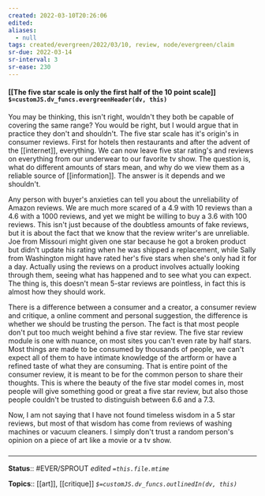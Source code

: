 ```yaml
---
created: 2022-03-10T20:26:06 
edited: 
aliases:
  - null
tags: created/evergreen/2022/03/10, review, node/evergreen/claim
sr-due: 2022-03-14
sr-interval: 3
sr-ease: 230
---
```


#### [[The five star scale is only the first half of the 10 point scale]] `$=customJS.dv_funcs.evergreenHeader(dv, this)`

You may be thinking, this isn't right, wouldn't they both be capable of covering the same range? You would be right, but I would argue that in practice they don't and shouldn't.
The five star scale has it's origin's in consumer reviews. First for hotels then restaurants and after the advent of the [[internet]], everything. 
We can now leave five star rating's and reviews on everything from our underwear to our favorite tv show. 
The question is, what do different amounts of stars mean, and why do we view them as a reliable source of [[information]]. The answer is it depends and we shouldn't.

Any person with buyer's anxieties can tell you about the unreliability of Amazon reviews. 
We are much more scared of a 4.9 with 10 reviews than a 4.6 with a 1000 reviews, and yet we might be willing to buy a 3.6 with 100 reviews.
This isn't just because of the doubtless amounts of fake reviews, but it is about the fact that we know that the review writer's are unreliable.
Joe from Missouri might given one star because he got a broken product but didn't update his rating when he was shipped a replacement, while Sally from Washington might have rated her's five stars when she's only had it for a day.
Actually using the reviews on a product involves actually looking through them, seeing what has happened and to see what you can expect.
The thing is, this doesn't mean 5-star reviews are pointless, in fact this is almost how they should work.

There is a difference between a consumer and a creator, a consumer review and critique, a online comment and personal suggestion, the difference is whether we should be trusting the person.
The fact is that most people don't put too much weight behind a five star review. 
The five star review module is one with nuance, on most sites you can't even rate by half stars.
Most things are made to be consumed by thousands of people, we can't expect all of them to have intimate knowledge of the artform or have a refined taste of what they are consuming. 
That is entire point of the consumer review, it is meant to be for the common person to share their thoughts. 
This is where the beauty of the five star model comes in,
most people will give something good or great a five star review, but also those people couldn't be trusted to distinguish between 6.6 and a 7.3.

Now, I am not saying that I have not found timeless wisdom in a 5 star reviews, but most of that wisdom has come from reviews of washing machines or vacuum cleaners. 
I simply don't trust a random person's opinion on a piece of art like a movie or a tv show.

### <hr class="footnote"/>

**Status**:: #EVER/SPROUT
*edited `=this.file.mtime`*

**Topics**:: [[art]], [[critique]]
*`$=customJS.dv_funcs.outlinedIn(dv, this)`*
